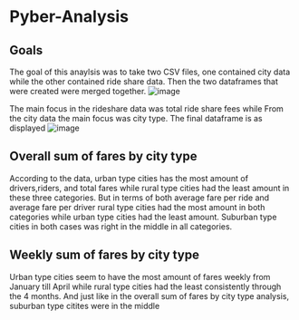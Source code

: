 # Pyber-Analysis
## Goals
The goal of this anaylsis was to take two CSV files, one contained city data while the other contained ride share data. Then the two dataframes that were created were merged together. 
![image](https://user-images.githubusercontent.com/98357581/184271466-36117766-0cf0-47f5-8755-ccf12b95229b.png)

The main focus in the rideshare data was total ride share fees while From the city data the main focus was city type.
The final dataframe is as displayed
![image](https://user-images.githubusercontent.com/98357581/184271674-e6dac126-65c6-43cb-91ae-c0176eecccbf.png)

  ## Overall sum of fares by city type
According to the data, urban type cities has the most amount of drivers,riders, and total fares while rural type cities had the least amount in these three categories. But in terms of both average fare per ride and average fare per driver rural type cities had the most amount in both categories while urban type cities had the least amount. Suburban type cities in both cases was right in the middle in all categories. 
  ## Weekly sum of fares by city type
Urban type cities seem to have the most amount of fares weekly from January till April while rural type cities had the least consistently through the 4 months. And just like in the overall sum of fares by city type analysis, suburban type citites were in the middle
